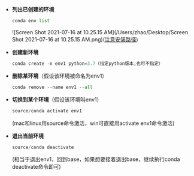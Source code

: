 - **列出已创建的环境**

  ```python
  conda env list
  ```

  ![Screen Shot 2021-07-16 at 10.25.15 AM](/Users/zhao/Desktop/Screen Shot 2021-07-16 at 10.25.15 AM.png)(<u>注意安装路径</u>)

  

- **创建新环境**

  ```python
  conda create -n env1 python=3.7（指定python版本,也可不指定）
  ```

- **删除某环境**（假设该环境被命名为env1）

  ```python
  conda remove --name env1 --all
  ```

  

- **切换到某个环境**（假设该环境叫env1）

  ```python
  source/conda activate env1
  ```

  (mac和linux用source命令激活，win可直接用activate env1命令激活)

- **退出当前环境**

  ```python
  source/conda deactivate
  ```

  (相当于退出env1，回到base，如果想要接着退出base，继续执行conda deactivate命令即可)

